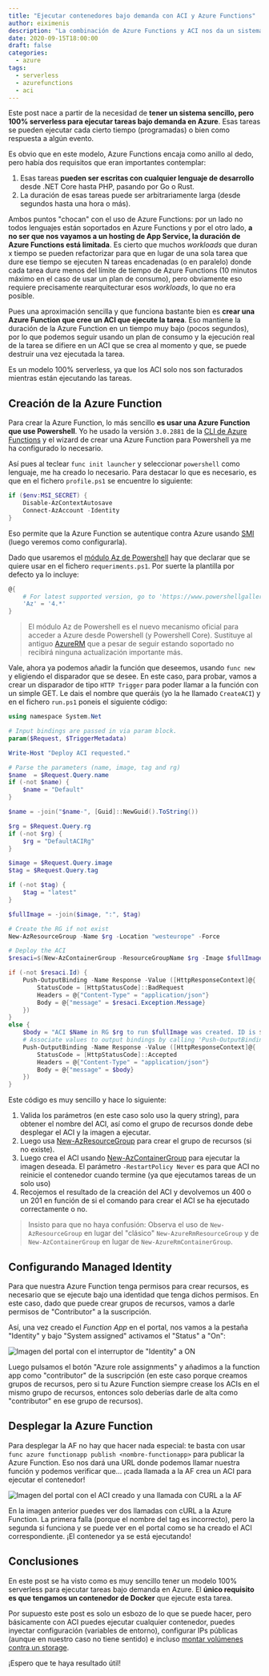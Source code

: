 ```yaml
---
title: "Ejecutar contenedores bajo demanda con ACI y Azure Functions"
author: eiximenis
description: "La combinación de Azure Functions y ACI nos da un sistema sencillo para ejecutar contenedores bajo demanda con un modelo 100% serverless"
date: 2020-09-15T18:00:00
draft: false
categories:
  - azure
tags:
  - serverless
  - azurefunctions
  - aci
---
```


Este post nace a partir de la necesidad de **tener un sistema sencillo, pero 100% serverless para ejecutar tareas bajo demanda en Azure**. Esas tareas se pueden ejecutar cada cierto tiempo (programadas) o bien como respuesta a algún evento. 

Es obvio que en este modelo, Azure Functions encaja como anillo al dedo, pero había dos requisitos que eran importantes contemplar:

1. Esas tareas **pueden ser escritas con cualquier lenguaje de desarrollo** desde .NET Core hasta PHP, pasando por Go o Rust.
2. La duración de esas tareas puede ser arbitrariamente larga (desde segundos hasta una hora o más).

Ambos puntos "chocan" con el uso de Azure Functions: por un lado no todos lenguajes están soportados en Azure Functions y por el otro lado, **a no ser que nos vayamos a un hosting de App Service, la duración de Azure Functions está limitada**. Es cierto que muchos _workloads_ que duran x tiempo se pueden refactorizar para que en lugar de una sola tarea que dure ese tiempo se ejecuten N tareas encadenadas (o en paralelo) donde cada tarea dure menos del límite de tiempo de Azure Functions (10 minutos máximo en el caso de usar un plan de consumo), pero obviamente eso requiere precisamente rearquitecturar esos _workloads_, lo que no era posible.

Pues una aproximación sencilla y que funciona bastante bien es **crear una Azure Function que cree un ACI que ejecute la tarea**. Eso mantiene la duración de la Azure Function en un tiempo muy bajo (pocos segundos), por lo que podemos seguir usando un plan de consumo y la ejecución real de la tarea se difiere en un ACI que se crea al momento y que, se puede destruir una vez ejecutada la tarea.

Es un modelo 100% serverless, ya que los ACI solo nos son facturados mientras están ejecutando las tareas.

## Creación de la Azure Function

Para crear la Azure Function, lo más sencillo **es usar una Azure Function que use Powershell**. Yo he usado la versión `3.0.2881` de la [CLI de Azure Functions](https://docs.microsoft.com/en-us/azure/azure-functions/functions-run-local?WT.mc_id=AZ-MVP-4039791) y el wizard de crear una Azure Function para Powershell ya me ha configurado lo necesario.

Así pues al teclear `func init launcher` y seleccionar `powershell` como lenguaje, me ha creado lo necesario. Para destacar lo que es necesario, es que en el fichero `profile.ps1` se encuentre lo siguiente:

```powershell
if ($env:MSI_SECRET) {
    Disable-AzContextAutosave
    Connect-AzAccount -Identity
}
```

Eso permite que la Azure Function se autentique contra Azure usando [SMI](https://docs.microsoft.com/en-us/azure/active-directory/managed-identities-azure-resources/overview?WT.mc_id=AZ-MVP-4039791) (luego veremos como configurarla).

Dado que usaremos el [módulo Az de Powershell](https://docs.microsoft.com/en-us/powershell/module/az.resources/?view=azps-4.6.1&WT.mc_id=AZ-MVP-4039791) hay que declarar que se quiere usar en el fichero `requeriments.ps1`. Por suerte la plantilla por defecto ya lo incluye:

```powershell
@{
    # For latest supported version, go to 'https://www.powershellgallery.com/packages/Az'. 
    'Az' = '4.*'
}
```

> El módulo Az de Powershell es el nuevo mecanismo oficial para acceder a Azure desde Powershell (y Powershell Core). Sustituye al antiguo [AzureRM](https://docs.microsoft.com/en-us/powershell/module/azurerm.resources/?view=azurermps-6.13.0&WT.mc_id=AZ-MVP-4039791) que a pesar de seguir estando soportado no recibirá ninguna actualización importante más.

Vale, ahora ya podemos añadir la función que deseemos, usando `func new` y eligiendo el disparador que se desee. En este caso, para probar, vamos a crear un disparador de tipo `HTTP Trigger` para poder llamar a la función con un simple GET. Le dais el nombre que queráis (yo la he llamado `CreateACI`) y en el fichero `run.ps1` poneis el siguiente código:

```powershell
using namespace System.Net

# Input bindings are passed in via param block.
param($Request, $TriggerMetadata)

Write-Host "Deploy ACI requested."

# Parse the parameters (name, image, tag and rg)
$name  = $Request.Query.name
if (-not $name) {
    $name = "Default"
}

$name = -join("$name-", [Guid]::NewGuid().ToString())

$rg = $Request.Query.rg
if (-not $rg) {
    $rg = "DefaultACIRg"
}

$image = $Request.Query.image
$tag = $Request.Query.tag

if (-not $tag) {
    $tag = "latest"
}

$fullImage = -join($image, ":", $tag)

# Create the RG if not exist
New-AzResourceGroup -Name $rg -Location "westeurope" -Force

# Deploy the ACI
$resaci=$(New-AzContainerGroup -ResourceGroupName $rg -Image $fullImage -RestartPolicy Never -Name $name) 2>&1

if (-not $resaci.Id) {
    Push-OutputBinding -Name Response -Value ([HttpResponseContext]@{
        StatusCode = [HttpStatusCode]::BadRequest
        Headers = @{"Content-Type" = "application/json"}
        Body = @{"message" = $resaci.Exception.Message}
    })
}
else {
    $body = "ACI $Name in RG $rg to run $fullImage was created. ID is $($x.Id)"
    # Associate values to output bindings by calling 'Push-OutputBinding'.
    Push-OutputBinding -Name Response -Value ([HttpResponseContext]@{
        StatusCode = [HttpStatusCode]::Accepted
        Headers = @{"Content-Type" = "application/json"}
        Body = @{"message" = $body}
    })
}
```

Este código es muy sencillo y hace lo siguiente:

1. Valida los parámetros (en este caso solo uso la query string), para obtener el nombre del ACI, así como el grupo de recursos donde debe desplegar el ACI y la imagen a ejecutar.
2. Luego usa [New-AzResourceGroup](https://docs.microsoft.com/en-us/powershell/module/az.resources/new-azresourcegroup?view=azps-4.6.1&WT.mc_id=AZ-MVP-4039791) para crear el grupo de recursos (si no existe).
3. Luego crea el ACI usando [New-AzContainerGroup](https://docs.microsoft.com/en-us/powershell/module/az.containerinstance/new-azcontainergroup?view=azps-4.6.1&WT.mc_id=AZ-MVP-4039791) para ejecutar la imagen deseada. El parámetro `-RestartPolicy Never` es para que ACI no reinicie el contenedor cuando termine (ya que ejecutamos tareas de un solo uso)
4. Recojemos el resultado de la creación del ACI y devolvemos un 400 o un 201 en función de si el comando para crear el ACI se ha ejecutado correctamente o no.

> Insisto para que no haya confusión: Observa el uso de `New-AzResourceGroup` en lugar del "clásico" `New-AzureRmResourceGroup` y de `New-AzContainerGroup` en lugar de `New-AzureRmContainerGroup`.

## Configurando Managed Identity

Para que nuestra Azure Function tenga permisos para crear recursos, es necesario que se ejecute bajo una identidad que tenga dichos permisos. En este caso, dado que puede crear grupos de recursos, vamos a darle permisos de "Contributor" a la suscripción.

Así, una vez creado el _Function App_ en el portal, nos vamos a la pestaña "Identity" y bajo "System assigned" activamos el "Status" a "On":

![Imagen del portal con el interruptor de "Identity" a ON](/images/posts/2020-09-15-smi.png)

Luego pulsamos el botón "Azure role assignments" y añadimos a la function app como "contributor" de la suscripción (en este caso porque creamos grupos de recursos, pero si tu Azure Function siempre crease los ACIs en el mismo grupo de recursos, entonces solo deberías darle de alta como "contributor" en ese grupo de recursos).

## Desplegar la Azure Function

Para desplegar la AF no hay que hacer nada especial: te basta con usar `func azure functionapp publish <nombre-functionapp>` para publicar la Azure Function. Eso nos dará una URL donde podemos llamar nuestra función y podemos verificar que... ¡cada llamada a la AF crea un ACI para ejecutar el contenedor!

![Imagen del portal con el ACI creado y una llamada con CURL a la AF](/images/posts/2020-09-15-ACI-created.png)

En la imagen anterior puedes ver dos llamadas con cURL a la Azure Function. La primera falla (porque el nombre del tag es incorrecto), pero la segunda si funciona y se puede ver en el portal como se ha creado el ACI correspondiente. ¡El contenedor ya se está ejecutando!

## Conclusiones

En este post se ha visto como es muy sencillo tener un modelo 100% serverless para ejecutar tareas bajo demanda en Azure. El **único requisito es que tengamos un contenedor de Docker** que ejecute esta tarea.

Por supuesto este post es solo un esbozo de lo que se puede hacer, pero básicamente con ACI puedes ejecutar cualquier contenedor, puedes inyectar configuración (variables de entorno), configurar IPs públicas (aunque en nuestro caso no tiene sentido) e incluso [montar volúmenes contra un storage](https://docs.microsoft.com/en-us/azure/container-instances/container-instances-volume-azure-files?WT.mc_id=AZ-MVP-4039791).

¡Espero que te haya resultado útil!